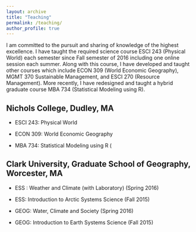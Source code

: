 ```yaml
---
layout: archive
title: "Teaching"
permalink: /teaching/
author_profile: true
---
```

I am committed to the pursuit and sharing of knowledge of the highest excellence. I have taught the required science course ESCI 243 (Physical World) each semester since Fall semester of 2016 including one online session each summer. Along with this course, I have developed and taught other courses which include ECON 309 (World Economic Geography), MGMT 370 Sustainable Management, and ESCI 270 (Resource Management). More recently, I have redesigned and taught a hybrid graduate course MBA 734 (Statistical Modeling using R).

## Nichols College, Dudley, MA
- ESCI 243: Physical World

- ECON 309: World Economic Geography 

- MBA 734: Statistical Modeling using R (

## Clark University, Graduate School of Geography, Worcester, MA
- ESS : Weather and Climate (with Laboratory) (Spring 2016)

- ESS: Introduction to Arctic Systems Science (Fall 2015)

- GEOG: Water, Climate and Society (Spring 2016)

- GEOG: Introduction to Earth Systems Science (Fall 2015)
